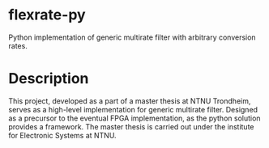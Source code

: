 # flexrate-py
Python implementation of generic multirate filter with arbitrary conversion rates. 

# Description
This project, developed as a part of a master thesis at NTNU Trondheim, serves as a high-level implementation for generic multirate filter. Designed as a precursor to the eventual FPGA implementation, as the python solution provides a framework. The master thesis is carried out under the institute for Electronic Systems at NTNU.
